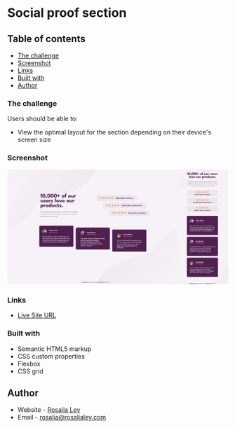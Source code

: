 # Social proof section


## Table of contents

  - [The challenge](#the-challenge)
  - [Screenshot](#screenshot)
  - [Links](#links)
  - [Built with](#built-with)
  - [Author](#author)


### The challenge

Users should be able to:

- View the optimal layout for the section depending on their device's screen size

### Screenshot

![](images/Rosalia%20Ley%20-%20Social%20proof%20section%20copy.png)

### Links

- [Live Site URL](https://rosalialey.github.io/social-proof-section/)

### Built with

- Semantic HTML5 markup
- CSS custom properties
- Flexbox
- CSS grid

## Author

- Website - [Rosalia Ley](https://github.com/RosaliaLey)
- Email - [rosalia@rosalialey.com](rosalia@rosalialey.com)